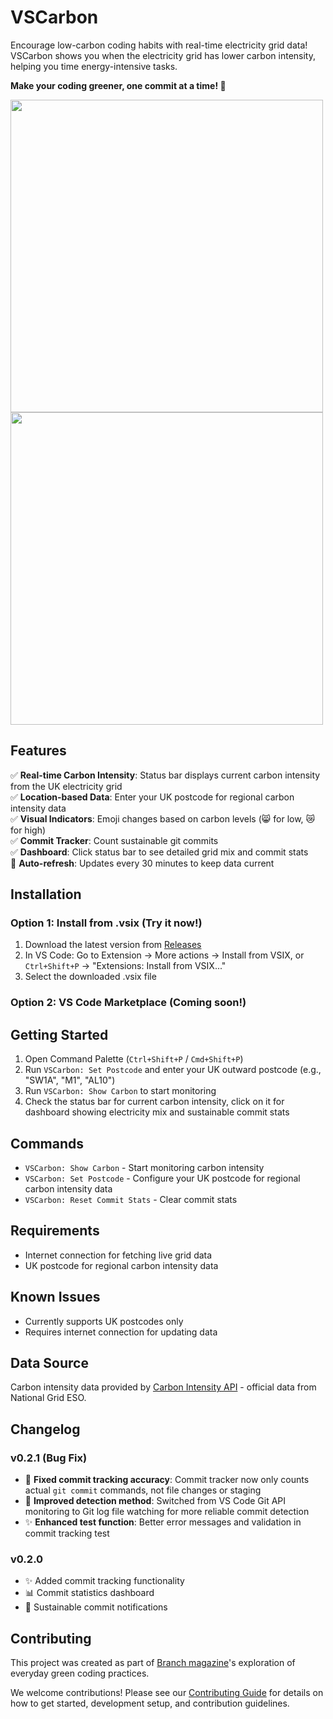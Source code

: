 # VSCarbon

Encourage low-carbon coding habits with real-time electricity grid data! VSCarbon shows you when the electricity grid has lower carbon intensity, helping you time energy-intensive tasks.

**Make your coding greener, one commit at a time! 🌱**

<img src="https://github.com/user-attachments/assets/c4433f56-9278-47ea-a6e1-d1e1cc27ae9a" width="500"/>
<img src="https://github.com/user-attachments/assets/c0192d58-6444-4963-9a8c-97d109ec3518" width="500"/>

## Features

✅ **Real-time Carbon Intensity**: Status bar displays current carbon intensity from the UK electricity grid  
✅ **Location-based Data**: Enter your UK postcode for regional carbon intensity data  
✅ **Visual Indicators**: Emoji changes based on carbon levels (😸 for low, 😿 for high)  
✅ **Commit Tracker**: Count sustainable git commits  
✅ **Dashboard**: Click status bar to see detailed grid mix and commit stats  
🔄 **Auto-refresh**: Updates every 30 minutes to keep data current

## Installation

### Option 1: Install from .vsix (Try it now!)

1. Download the latest version from [Releases](https://github.com/liti-dev/vscarbon/releases)
2. In VS Code: Go to Extension -> More actions -> Install from VSIX, or `Ctrl+Shift+P` → "Extensions: Install from VSIX..."
3. Select the downloaded .vsix file

### Option 2: VS Code Marketplace (Coming soon!)

## Getting Started

1. Open Command Palette (`Ctrl+Shift+P` / `Cmd+Shift+P`)
2. Run `VSCarbon: Set Postcode` and enter your UK outward postcode (e.g., "SW1A", "M1", "AL10")
3. Run `VSCarbon: Show Carbon` to start monitoring
4. Check the status bar for current carbon intensity, click on it for dashboard showing electricity mix and sustainable commit stats

## Commands

- `VSCarbon: Show Carbon` - Start monitoring carbon intensity
- `VSCarbon: Set Postcode` - Configure your UK postcode for regional carbon intensity data
- `VSCarbon: Reset Commit Stats` - Clear commit stats

## Requirements

- Internet connection for fetching live grid data
- UK postcode for regional carbon intensity data

## Known Issues

- Currently supports UK postcodes only
- Requires internet connection for updating data

## Data Source

Carbon intensity data provided by [Carbon Intensity API](https://carbonintensity.org.uk/) - official data from National Grid ESO.

## Changelog

### v0.2.1 (Bug Fix)
- 🐛 **Fixed commit tracking accuracy**: Commit tracker now only counts actual `git commit` commands, not file changes or staging
- 🔧 **Improved detection method**: Switched from VS Code Git API monitoring to Git log file watching for more reliable commit detection
- ✨ **Enhanced test function**: Better error messages and validation in commit tracking test

### v0.2.0
- ✨ Added commit tracking functionality
- 📊 Commit statistics dashboard
- 🌱 Sustainable commit notifications

## Contributing

This project was created as part of [Branch magazine](https://branch.climateaction.tech/issues/issue-9/everyday-green-coding-bringing-nature-and-grid-awareness-to-visual-studio-code/)'s exploration of everyday green coding practices.

We welcome contributions! Please see our [Contributing Guide](CONTRIBUTING.md) for details on how to get started, development setup, and contribution guidelines.
